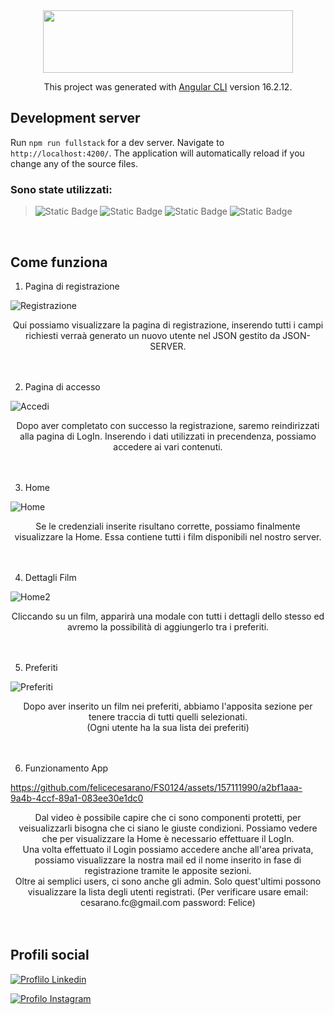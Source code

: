 <div  align="center" >
 <img src="https://gabrieleromanato.com/content/uploads/2023/12/angular-logo-1.png" width="400" height="100" /> 

  This project was generated with [Angular CLI](https://github.com/angular/angular-cli) version 16.2.12. 
</div>


<h2 > Development server </h2>

Run `npm run fullstack` for a dev server. Navigate to `http://localhost:4200/`. The application will automatically reload if you change any of the source files.


<h3> Sono state utilizzati: </h3>

> ![Static Badge](https://img.shields.io/badge/HTML-%23E34F26?style=for-the-badge&logo=html5&labelColor=black)  ![Static Badge](https://img.shields.io/badge/SCSS-%23CC6699?style=for-the-badge&logo=SASS&labelColor=black)
   ![Static Badge](https://img.shields.io/badge/Bootstrap-%237952B3?style=for-the-badge&logo=Bootstrap&labelColor=black)   ![Static Badge](https://img.shields.io/badge/TypeScript-%233178C6?style=for-the-badge&logo=typescript&labelColor=black)

<br> 

<h2 > Come funziona </h2>

 1. Pagina di registrazione


![Registrazione](https://github.com/felicecesarano/FS0124/assets/157111990/fef95b3b-1b92-4af2-b9ae-9455dfbe6a20)


<div  align="center" >
Qui possiamo visualizzare la pagina di registrazione, inserendo tutti i campi richiesti verraà generato un nuovo utente nel JSON gestito da JSON-SERVER.
</div>

<br> 
<br>

 2. Pagina di accesso

![Accedi](https://github.com/felicecesarano/FS0124/assets/157111990/1103db17-e48e-49ff-b2b2-71f4ca4604d0)


<div  align="center" >
Dopo aver completato con successo la registrazione, saremo reindirizzati alla pagina di LogIn. Inserendo i dati utilizzati in precendenza, possiamo accedere ai vari contenuti.
</div>

<br> 
<br>

 3. Home

![Home](https://github.com/felicecesarano/FS0124/assets/157111990/88fb9859-e125-45af-a208-74ba19b826b3)


<div  align="center" >
Se le credenziali inserite risultano corrette, possiamo finalmente visualizzare la Home. Essa contiene tutti i film disponibili nel nostro server.
</div>
<br>
<br>

 4. Dettagli Film

![Home2](https://github.com/felicecesarano/FS0124/assets/157111990/3b6f69eb-532d-4819-bf2f-c91e423f4ad9)


<div  align="center" >
Cliccando su un film, apparirà una modale con tutti i dettagli dello stesso ed avremo la possibilità di aggiungerlo tra i preferiti.
</div>
<br> 
<br>

 5. Preferiti

![Preferiti](https://github.com/felicecesarano/FS0124/assets/157111990/70d927e5-8928-4b47-8544-108943ff0c0a)

<div  align="center" >
Dopo aver inserito un film nei preferiti, abbiamo l'apposita sezione per tenere traccia di tutti quelli selezionati. <br>
  (Ogni utente ha la sua lista dei preferiti)
</div>

<br>
<br>

 6. Funzionamento App

https://github.com/felicecesarano/FS0124/assets/157111990/a2bf1aaa-9a4b-4ccf-89a1-083ee30e1dc0


<div  align="center" >
Dal video è possibile capire che ci sono componenti protetti, per veisualizzarli bisogna che ci siano le giuste condizioni. Possiamo vedere che per visualizzare la Home è necessario effettuare il LogIn. <br>
Una volta effettuato il Login possiamo accedere anche all'area privata, possiamo visualizzare la nostra mail ed il nome inserito in fase di registrazione tramite le apposite sezioni. <br>
Oltre ai semplici users, ci sono anche gli admin. Solo quest'ultimi possono visualizzare la lista degli utenti registrati. (Per verificare usare email: cesarano.fc@gmail.com password: Felice)
</div>

<br>
<br>


<h2> Profili social </h2>

<a href="https://www.linkedin.com/in/felice-cesarano-570049233/"> ![Proflilo Linkedin](https://img.shields.io/badge/linkedin-%230A66C2?style=for-the-badge&logo=linkedin&logoColor=%230A66C2&labelColor=white&color=black) </a> 

<a href="https://www.instagram.com/cciracan/"> ![Profilo Instagram](https://img.shields.io/badge/instagram-%23E4405F?style=for-the-badge&logo=instagram&logoColor=%23E4405F&labelColor=white&color=black)
 </a> 
